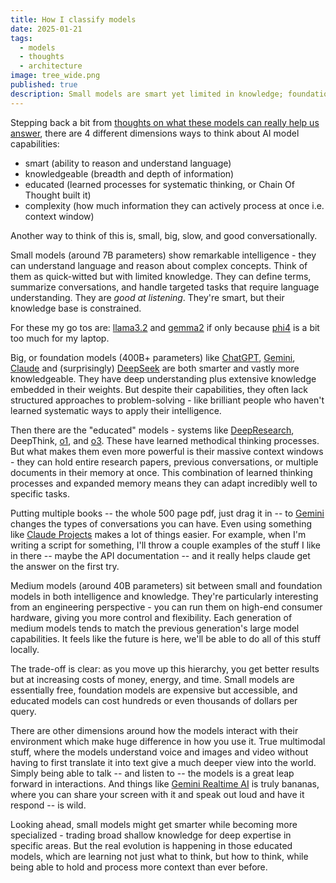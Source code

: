 ```yaml
---
title: How I classify models
date: 2025-01-21
tags:
  - models
  - thoughts
  - architecture
image: tree_wide.png
published: true
description: Small models are smart yet limited in knowledge; foundation models possess both deep understanding and extensive knowledge but lack structured problem-solving approaches. Educated models like DeepResearch excel by combining learned reasoning processes with large memory capacities, enabling them to adapt effectively to complex tasks while handling vast information instantaneously.
---
```

Stepping back a bit from [thoughts on what these models can really help us answer](AI%20for%20research,%20DeepResearch%20wins.md), there are 4 different dimensions ways to think about AI model capabilities: 
* smart (ability to reason and understand language)
* knowledgeable (breadth and depth of information)
* educated (learned processes for systematic thinking, or Chain Of Thought built it)
* complexity (how much information they can actively process at once i.e. context window)

Another way to think of this is, small, big, slow, and good conversationally.

Small models (around 7B parameters) show remarkable intelligence - they can understand language and reason about complex concepts. Think of them as quick-witted but with limited knowledge. They can define terms, summarize conversations, and handle targeted tasks that require language understanding. They are *good at listening*. They're smart, but their knowledge base is constrained.

For these my go tos are: [llama3.2](https://ai.meta.com/blog/llama-3-2-connect-2024-vision-edge-mobile-devices/) and [gemma2](https://blog.google/technology/developers/google-gemma-2/) if only because [phi4](https://ollama.com/library/phi4) is a bit too much for my laptop.

Big, or foundation models (400B+ parameters) like [ChatGPT](https://chatgpt.com/), [Gemini](https://gemini.google.com/), [Claude](https://claude.ai/new) and (surprisingly) [DeepSeek](https://www.deepseek.com/) are both smarter and vastly more knowledgeable. They have deep understanding plus extensive knowledge embedded in their weights. But despite their capabilities, they often lack structured approaches to problem-solving - like brilliant people who haven't learned systematic ways to apply their intelligence.

Then there are the "educated" models - systems like [DeepResearch](https://blog.google/products/gemini/google-gemini-deep-research/), DeepThink, [o1](https://openai.com/o1/), and [o3](https://en.wikipedia.org/wiki/OpenAI_o3). These have learned methodical thinking processes.   But what makes them even more powerful is their massive context windows - they can hold entire research papers, previous conversations, or multiple documents in their memory at once. This combination of learned thinking processes and expanded memory means they can adapt incredibly well to specific tasks. 

Putting multiple books -- the whole 500 page pdf, just drag it in -- to [Gemini](https://gemini.google.com/app) changes the types of conversations you can have.  Even using something like [Claude Projects](https://support.anthropic.com/en/articles/9517075-what-are-projects) makes a lot of things easier.  For example, when I'm writing a script for something, I'll throw a couple examples of the stuff I like in there -- maybe the API documentation -- and it really helps claude get the answer on the first try.

Medium models (around 40B parameters) sit between small and foundation models in both intelligence and knowledge. They're particularly interesting from an engineering perspective - you can run them on high-end consumer hardware, giving you more control and flexibility. Each generation of medium models tends to match the previous generation's large model capabilities.  It feels like the future is here, we'll be able to do all of this stuff locally.

The trade-off is clear: as you move up this hierarchy, you get better results but at increasing costs of money, energy, and time. Small models are essentially free, foundation models are expensive but accessible, and educated models can cost hundreds or even thousands of dollars per query.

There are other dimensions around how the models interact with their environment which make huge difference in how you use it.  True multimodal stuff, where the models understand voice and images and video without having to first translate it into text give a much deeper view into the world.  Simply being able to talk -- and listen to -- the models is a great leap forward in interactions.  And things like [Gemini Realtime AI](https://blog.google/technology/google-deepmind/google-gemini-ai-update-december-2024/#ceo-message) is truly bananas, where you can share your screen with it and speak out loud and have it respond -- is wild.  

Looking ahead, small models might get smarter while becoming more specialized - trading broad shallow knowledge for deep expertise in specific areas. But the real evolution is happening in those educated models, which are learning not just what to think, but how to think, while being able to hold and process more context than ever before.